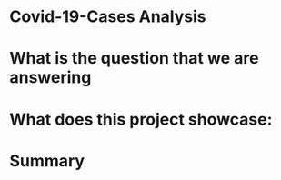 # Covid-19-Cases Analysis

# What is the question that we are answering

# What does this project showcase:

# Summary
